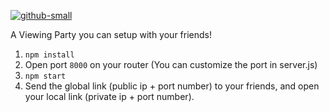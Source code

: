 [![github-small](https://www.gnu.org/graphics/gplv3-with-text-136x68.png)](https://www.gnu.org/licenses/gpl-3.0)

A Viewing Party you can setup with your friends!

1. `npm install`
2. Open port `8000` on your router (You can customize the port in server.js)
3. `npm start`
4. Send the global link (public ip + port number) to your friends, and open your local link (private ip + port number).
